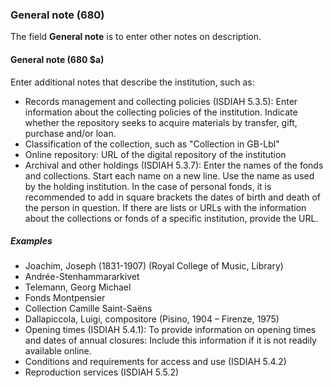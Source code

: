 ### General note (680)

The field **General note** is to enter other notes on description.

#### General note (680 $a)

Enter additional notes that describe the institution, such as:

- Records management and collecting policies (ISDIAH 5.3.5): Enter information about the collecting policies of the institution. Indicate whether the repository seeks to acquire materials by transfer, gift, purchase and/or loan.
- Classification of the collection, such as "Collection in GB-Lbl"
- Online repository: URL of the digital repository of the institution
- Archival and other holdings (ISDIAH 5.3.7): Enter the names of the fonds and collections. Start each name on a new line. Use the name as used by the holding institution. In the case of personal fonds, it is recommended to add in square brackets the dates of birth and death of the person in question. If there are lists or URLs with the information about the collections or fonds of a specific institution, provide the URL.

##### Examples

- Joachim, Joseph (1831-1907) (Royal College of Music, Library)
- Andrée-Stenhammararkivet
- Telemann, Georg Michael
- Fonds Montpensier
- Collection Camille Saint-Saëns
- Dallapiccola, Luigi, compositore (Pisino, 1904 – Firenze, 1975)
- Opening times (ISDIAH 5.4.1): To provide information on opening times and dates of annual closures: Include this information if it is not readily available online.
- Conditions and requirements for access and use (ISDIAH 5.4.2)
- Reproduction services (ISDIAH 5.5.2)
